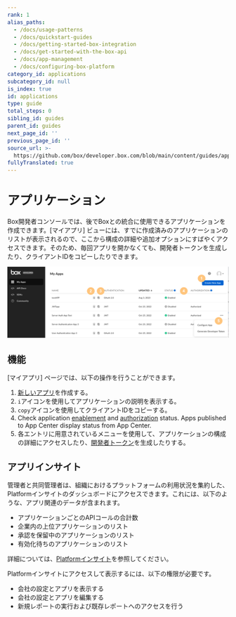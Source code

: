 ```yaml
---
rank: 1
alias_paths:
  - /docs/usage-patterns
  - /docs/quickstart-guides
  - /docs/getting-started-box-integration
  - /docs/get-started-with-the-box-api
  - /docs/app-management
  - /docs/configuring-box-platform
category_id: applications
subcategory_id: null
is_index: true
id: applications
type: guide
total_steps: 0
sibling_id: guides
parent_id: guides
next_page_id: ''
previous_page_id: ''
source_url: >-
  https://github.com/box/developer.box.com/blob/main/content/guides/applications/index.md
fullyTranslated: true
---
```

# アプリケーション

Box開発者コンソールでは、後でBoxとの統合に使用できるアプリケーションを作成できます。\[マイアプリ] ビューには、すでに作成済みのアプリケーションのリストが表示されるので、ここから構成の詳細や追加オプションにすばやくアクセスできます。そのため、毎回アプリを開かなくても、開発者トークンを生成したり、クライアントIDをコピーしたりできます。

![マイアプリ](./images/my-apps-page.png)

## 機能

\[マイアプリ] ページでは、以下の操作を行うことができます。

1. [新しいアプリ][select]を作成する。
2. `i`アイコンを使用してアプリケーションの説明を表示する。
3. `copy`アイコンを使用してクライアントIDをコピーする。
4. Check application [enablement][enablement] and [authorization][authorization] status. Apps published to App Center display status from App Center.
5. 各エントリに用意されているメニューを使用して、アプリケーションの構成の詳細にアクセスしたり、[開発者トークン][token]を生成したりする。

## アプリインサイト

管理者と共同管理者は、組織におけるプラットフォームの利用状況を集約した、Platformインサイトのダッシュボードにアクセスできます。これには、以下のような、アプリ関連のデータが含まれます。

* アプリケーションごとのAPIコールの合計数
* 企業内の上位アプリケーションのリスト
* 承認を保留中のアプリケーションのリスト
* 有効化待ちのアプリケーションのリスト

詳細については、[Platformインサイト][insights]を参照してください。

<Message type="notice">

Platformインサイトにアクセスして表示するには、以下の権限が必要です。

* 会社の設定とアプリを表示する
* 会社の設定とアプリを編集する
* 新規レポートの実行および既存レポートへのアクセスを行う

</Message>

[token]: g://authentication/tokens/developer-tokens

[authorization]: g://authorization

[enablement]: g://authorization/custom-app-approval#user-authentication-apps

[select]: g://applications/app-types/select

[insights]: https://support.box.com/hc/en-us/articles/20738406915219-Platform-Insights
